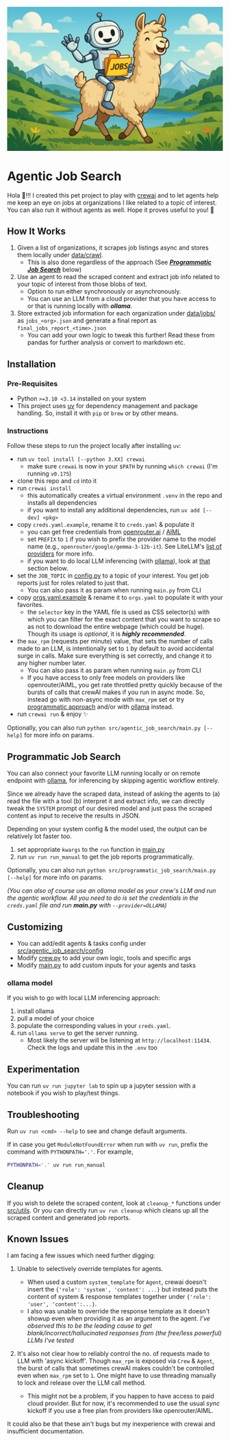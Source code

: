 ![llama crewAI](llama_crew.jpg)

# Agentic Job Search

Hola 👋!!! I created this pet project to play with [crewai](https://www.crewai.com) and to let agents help me keep an eye on jobs at organizations I like related to a topic of interest. You can also run it without agents as well. Hope it proves useful to you! 🙂

## How It Works

1. Given a list of organizations, it scrapes job listings async and stores them locally under [data/crawl](data/crawl).
   - This is also done regardless of the approach (See [***Programmatic Job Search***](#programmatic-job-search) below)
2. Use an agent to read the scraped content and extract job info related to your topic of interest from those blobs of text.
   - Option to run either synchronously or asynchronously.
   - You can use an LLM from a cloud provider that you have access to or that is running locally with ***ollama***.
3. Store extracted job information for each organization under [data/jobs/](data/jobs/) as `jobs_<org>.json` and generate a final report as `final_jobs_report_<time>.json`
   - You can add your own logic to tweak this further! Read these from pandas for further analysis or convert to markdown etc.

## Installation

### Pre-Requisites
- Python `>=3.10 <3.14` installed on your system
- This project uses [uv](https://docs.astral.sh/uv/) for dependency management and package handling. So, install it with `pip` or `brew` or by other means.

### Instructions
Follow these steps to run the project locally after installing `uv`:
- run `uv tool install [--python 3.XX] crewai`
  - make sure `crewai` is now in your `$PATH` by running `which crewai` (I'm running `v0.175`)
- clone this repo and `cd` into it
- run `crewai install`
  - this automatically creates a virtual environment `.venv` in the repo and installs all dependencies
  - if you want to install any additional dependencies, run `uv add [--dev] <pkg>`
- copy `creds.yaml.example`, rename it to `creds.yaml` & populate it
  - you can get free credentials from [openrouter.ai](https://openrouter.ai/) / [AIML](https://aimlapi.com/)
  - set `PREFIX` to `1` if you wish to prefix the provider name to the model name (e.g., `openrouter/google/gemma-3-12b-it`). See LiteLLM's [list of providers](https://docs.litellm.ai/docs/providers) for more info.
  - if you want to do local LLM inferencing (with [ollama](https://ollama.com/)), look at [that](#ollama-model) section below.
- set the `JOB_TOPIC` in [config.py](src/config.py) to a topic of your interest. You get job reports just for roles related to just that.
  - You can also pass it as param when running `main.py` from CLI
- copy [orgs.yaml.example](src/scrape/orgs.yaml.example) & rename it to `orgs.yaml` to populate it with your favorites.
  - the `selector` key in the YAML file is used as CSS selector(s) with which you can filter for the exact content that you want to scrape so as not to download the entire webpage (which could be huge). Though its usage is *optional*, it is ***highly recommended***.
- the `max_rpm` (requests per minute) value, that sets the number of calls made to an LLM, is intentionally set to `1` by default to avoid accidental surge in calls. Make sure everything is set correctly, and change it to any higher number later.
  - You can also pass it as param when running `main.py` from CLI
  - If you have access to only free models on providers like openrouter/AIML, you get rate throttled pretty quickly because of the bursts of calls that crewAI makes if you run in async mode. So, instead go with non-async mode with `max_rpm` set or try [programmatic approach](#programmatic-job-search) and/or with [ollama](#ollama-model) instead.
- run `crewai run` & enjoy ✨


Optionally, you can also run `python src/agentic_job_search/main.py [--help]` for more info on params.


## Programmatic Job Search

You can also connect your favorite LLM running locally or on remote endpoint with [ollama](https://ollama.com/), for inferencing by skipping agentic workflow entirely.

Since we already have the scraped data, instead of asking the agents to (a) read the file with a tool (b) interpret it and extract info, we can directly tweak the `SYSTEM` prompt of our desired model and just pass the scraped content as input to receive the results in JSON.

Depending on your system config & the model used, the output can be relatively lot faster too.

1. set appropriate `kwargs` to the `run` function in [main.py](src/programmatic_job_search/main.py)
2. run `uv run run_manual` to get the job reports programmatically.

Optionally, you can also run `python src/programmatic_job_search/main.py [--help]` for more info on params.

_(You can also of course use an ollama model as your crew's LLM and run the agentic workflow. All you need to do is set the credentials in the `creds.yaml` file and run **main.py** with `--provider=OLLAMA`)_

## Customizing

- You can add/edit agents & tasks config under [src/agentic_job_search/config](src/agentic_job_search/config/)
- Modify [crew.py](src/agentic_job_search/crew.py) to add your own logic, tools and specific args
- Modify [main.py](src/agentic_job_search/main.py) to add custom inputs for your agents and tasks

### ollama model

If you wish to go with local LLM inferencing approach:
1. install ollama
2. pull a model of your choice
3. populate the corresponding values in your `creds.yaml`.
4. run `ollama serve` to get the server running.
   - Most likely the server will be listening at `http://localhost:11434`. Check the logs and update this in the `.env` too


## Experimentation

You can run `uv run jupyter lab` to spin up a jupyter session with a notebook if you wish to play/test things.

## Troubleshooting


Run `uv run <cmd> --help` to see and change default arguments.

If in case you get `ModuleNotFoundError` when run with `uv run`, prefix the command with `PYTHONPATH='.'`. For example,
```bash
PYTHONPATH='.' uv run run_manual
```

## Cleanup

If you wish to delete the scraped content, look at `cleanup_*` functions under [src/utils](src/utils.py). Or you can directly run `uv run cleanup` which cleans up all the scraped content and generated job reports.


## Known Issues

I am facing a few issues which need further digging:

1. Unable to selectively override templates for agents.
     - When used a custom `system_template` for `Agent`, crewai doesn't insert the `{'role': 'system', 'content': ...}` but instead puts the content of system & response templates together under `{'role': 'user', 'content':...}`.
    - I also was unable to override the response template as it doesn't showup even when providing it as an argument to the agent. _I've observed this to be the leading cause to get blank/incorrect/hallucinated responses from (the free/less powerful) LLMs I've tested_

2. It's also not clear how to reliably control the no. of requests made to LLM with 'async kickoff'. Though `max_rpm` is exposed via `Crew` & `Agent`, the burst of calls that sometimes crewAI makes couldn't be controlled even when `max_rpm` set to `1`. One might have to use threading manually to lock and release over the LLM call method.
   - This might not be a problem, if you happen to have access to paid cloud provider. But for now, it's recommended to use the usual _sync_ kickoff if you use a free plan from providers like openrouter/AIML.

It could also be that these ain't bugs but my inexperience with crewai and insufficient documentation.
